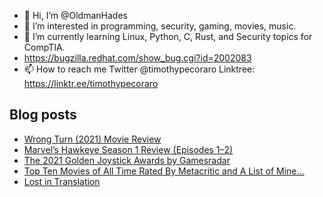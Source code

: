 - 👋 Hi, I’m @OldmanHades
- 👀 I’m interested in programming, security, gaming, movies, music.
- 🌱 I’m currently learning Linux, Python, C, Rust, and Security topics for CompTIA.
- https://bugzilla.redhat.com/show_bug.cgi?id=2002083
- 📫 How to reach me Twitter @timothypecoraro
Linktree: https://linktr.ee/timothypecoraro

## Blog posts
<!-- BLOG-POST-LIST:START -->
- [Wrong Turn &lpar;2021&rpar; Movie Review](https://medium.com/@timothypecoraro/wrong-turn-2021-movie-review-7c4cd7a8ee38?source=rss-5097f5c9b801------2)
- [Marvel’s Hawkeye Season 1 Review &lpar;Episodes 1–2&rpar;](https://medium.com/@timothypecoraro/marvels-hawkeye-season-1-review-episodes-1-2-5176e1e6703a?source=rss-5097f5c9b801------2)
- [The 2021 Golden Joystick Awards by Gamesradar](https://medium.com/@timothypecoraro/the-2021-golden-joystick-awards-by-gamesradar-321676fb2b13?source=rss-5097f5c9b801------2)
- [Top Ten Movies of All Time Rated By Metacritic and A List of Mine…](https://medium.com/@timothypecoraro/top-ten-movies-of-all-time-rated-by-metacritic-and-a-list-of-mine-c8d977597e78?source=rss-5097f5c9b801------2)
- [Lost in Translation](https://medium.com/@timothypecoraro/lost-in-translation-5924a89e2308?source=rss-5097f5c9b801------2)
<!-- BLOG-POST-LIST:END -->
